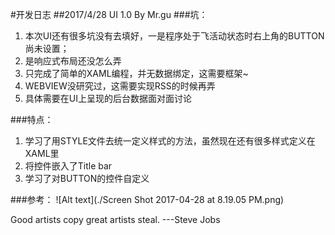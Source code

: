 #开发日志
##2017/4/28 UI 1.0 
By Mr.gu
###坑：
1. 本次UI还有很多坑没有去填好，一是程序处于飞活动状态时右上角的BUTTON尚未设置；
2. 是响应式布局还没怎么弄
3. 只完成了简单的XAML编程，并无数据绑定，这需要框架~
4. WEBVIEW没研究过，这需要实现RSS的时候再弄
5. 具体需要在UI上呈现的后台数据面对面讨论

###特点：
1. 学习了用STYLE文件去统一定义样式的方法，虽然现在还有很多样式定义在XAML里
2. 将控件嵌入了Title bar
3. 学习了对BUTTON的控件自定义

###参考：
![Alt text](./Screen Shot 2017-04-28 at 8.19.05 PM.png)

 Good artists copy great artists steal. 	 ---Steve Jobs

